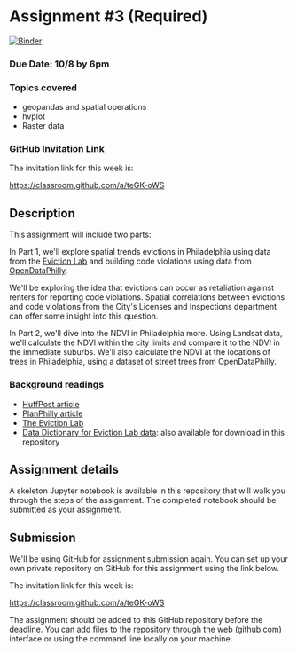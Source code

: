 # Assignment #3 (Required)

[![Binder](https://mybinder.org/badge_logo.svg)](https://mybinder.org/v2/gh/MUSA-550-Fall-2020/assignment-3/master)

### Due Date: 10/8 by 6pm

### Topics covered

- geopandas and spatial operations
- hvplot
- Raster data

### GitHub Invitation Link

The invitation link for this week is:

https://classroom.github.com/a/teGK-oWS

## Description

This assignment will include two parts:

In Part 1, we'll explore spatial trends evictions in Philadelphia using data from the [Eviction Lab](https://evictionlab.org/) and building code violations using data from [OpenDataPhilly](https://www.opendataphilly.org/).

We'll be exploring the idea that evictions can occur as retaliation against renters for reporting code violations. Spatial correlations between evictions and code violations from the City's Licenses and Inspections department can offer some insight into this question.

In Part 2, we'll dive into the NDVI in Philadelphia more. Using Landsat data, we'll calculate the NDVI within
the city limits and compare it to the NDVI in the immediate suburbs. We'll also calculate the NDVI at the
locations of trees in Philadelphia, using a dataset of street trees from OpenDataPhilly.

### Background readings

- [HuffPost article](https://www.huffingtonpost.com/entry/cities-are-starting-to-pay-attention-to-the-eviction-crisis-thats-devastated-poor-tenants_us_5b1a7b21e4b0bbb7a0dbd59e)
- [PlanPhilly article](http://planphilly.com/articles/2018/04/12/philly-landlords-evict-more-people-than-owners-in-other-large-cities)
- [The Eviction Lab](https://evictionlab.org/)
- [Data Dictionary for Eviction Lab data](https://eviction-lab-data-downloads.s3.amazonaws.com/DATA_DICTIONARY.txt): also available for download in this repository

## Assignment details

A skeleton Jupyter notebook is available in this repository that will walk you through the steps of the assignment. The completed notebook should be submitted as your assignment.

## Submission

We'll be using GitHub for assignment submission again. You can set up your own private repository on GitHub for this assignment using the link below.

The invitation link for this week is:

https://classroom.github.com/a/teGK-oWS

The assignment should be added to this GitHub repository before the deadline. You can add files to the repository through the web (github.com) interface or using the command line locally on your machine.
